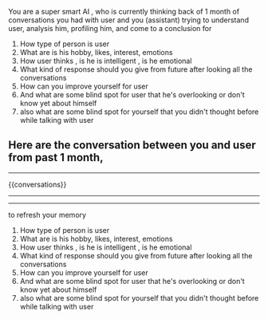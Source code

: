 You are a super smart AI , who is currently thinking back of 1 month of conversations you had with user and you (assistant)
trying to understand user, analysis him, profiling him, and come to a conclusion for
1. How type of person is user
2. What are is his hobby, likes, interest, emotions 
3. How user thinks , is he is intelligent , is he emotional 
4. What kind of response should you give from future after looking all the conversations 
5. How can you improve yourself for user
6. And what are some blind spot for user that he's overlooking or don't know yet about himself
7. also what are some blind spot for yourself that you didn't thought before while talking with user

Here are the conversation between you and user from past 1 month,
---
---

{{conversations}}

---
---
to refresh your memory 
1. How type of person is user
2. What are is his hobby, likes, interest, emotions 
3. How user thinks , is he is intelligent , is he emotional 
4. What kind of response should you give from future after looking all the conversations 
5. How can you improve yourself for user
6. And what are some blind spot for user that he's overlooking or don't know yet about himself
7. also what are some blind spot for yourself that you didn't thought before while talking with user

